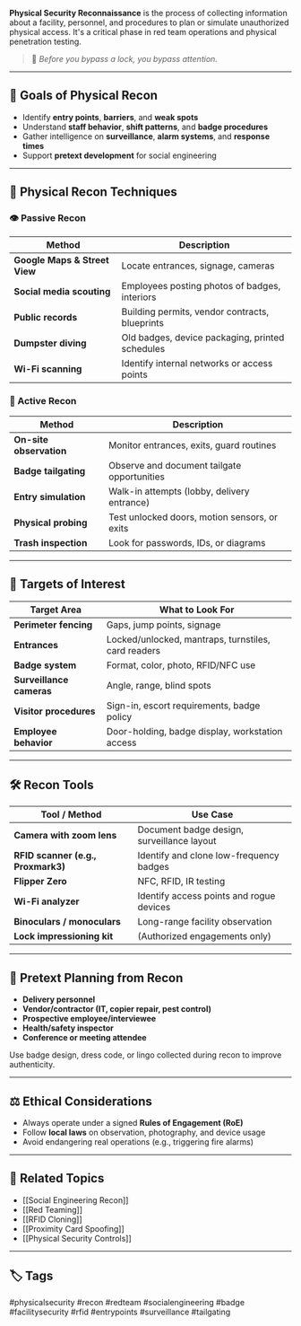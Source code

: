 **Physical Security Reconnaissance** is the process of collecting information about a facility, personnel, and procedures to plan or simulate unauthorized physical access. It's a critical phase in red team operations and physical penetration testing.

> 🧠 *Before you bypass a lock, you bypass attention.*

---

## 🎯 Goals of Physical Recon

- Identify **entry points**, **barriers**, and **weak spots**
- Understand **staff behavior**, **shift patterns**, and **badge procedures**
- Gather intelligence on **surveillance**, **alarm systems**, and **response times**
- Support **pretext development** for social engineering

---

## 🧱 Physical Recon Techniques

### 👁️ Passive Recon

| Method                      | Description                                     |
|-----------------------------|-------------------------------------------------|
| **Google Maps & Street View** | Locate entrances, signage, cameras             |
| **Social media scouting**   | Employees posting photos of badges, interiors   |
| **Public records**          | Building permits, vendor contracts, blueprints  |
| **Dumpster diving**         | Old badges, device packaging, printed schedules |
| **Wi-Fi scanning**          | Identify internal networks or access points     |

### 🚶 Active Recon

| Method                      | Description                                     |
|-----------------------------|-------------------------------------------------|
| **On-site observation**     | Monitor entrances, exits, guard routines        |
| **Badge tailgating**        | Observe and document tailgate opportunities     |
| **Entry simulation**        | Walk-in attempts (lobby, delivery entrance)      |
| **Physical probing**        | Test unlocked doors, motion sensors, or exits   |
| **Trash inspection**        | Look for passwords, IDs, or diagrams             |

---

## 📸 Targets of Interest

| Target Area              | What to Look For                                  |
|--------------------------|----------------------------------------------------|
| **Perimeter fencing**     | Gaps, jump points, signage                        |
| **Entrances**             | Locked/unlocked, mantraps, turnstiles, card readers |
| **Badge system**          | Format, color, photo, RFID/NFC use                |
| **Surveillance cameras**  | Angle, range, blind spots                         |
| **Visitor procedures**    | Sign-in, escort requirements, badge policy        |
| **Employee behavior**     | Door-holding, badge display, workstation access   |

---

## 🛠 Recon Tools

| Tool / Method            | Use Case                                       |
|--------------------------|------------------------------------------------|
| **Camera with zoom lens** | Document badge design, surveillance layout     |
| **RFID scanner (e.g., Proxmark3)** | Identify and clone low-frequency badges |
| **Flipper Zero**         | NFC, RFID, IR testing                          |
| **Wi-Fi analyzer**       | Identify access points and rogue devices       |
| **Binoculars / monoculars** | Long-range facility observation             |
| **Lock impressioning kit** | (Authorized engagements only)                |

---

## 🧠 Pretext Planning from Recon

- **Delivery personnel**
- **Vendor/contractor (IT, copier repair, pest control)**
- **Prospective employee/interviewee**
- **Health/safety inspector**
- **Conference or meeting attendee**

Use badge design, dress code, or lingo collected during recon to improve authenticity.

---

## ⚖️ Ethical Considerations

- Always operate under a signed **Rules of Engagement (RoE)**
- Follow **local laws** on observation, photography, and device usage
- Avoid endangering real operations (e.g., triggering fire alarms)

---

## 🧩 Related Topics

- [[Social Engineering Recon]]
- [[Red Teaming]]
- [[RFID Cloning]]
- [[Proximity Card Spoofing]]
- [[Physical Security Controls]]

---

## 🏷 Tags

#physicalsecurity #recon #redteam #socialengineering #badge #facilitysecurity #rfid #entrypoints #surveillance #tailgating

